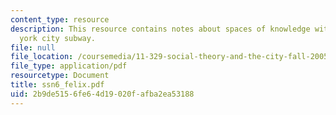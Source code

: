 ```yaml
---
content_type: resource
description: This resource contains notes about spaces of knowledge within the new
  york city subway.
file: null
file_location: /coursemedia/11-329-social-theory-and-the-city-fall-2005/2b9de5156fe64d19020fafba2ea53188_ssn6_felix.pdf
file_type: application/pdf
resourcetype: Document
title: ssn6_felix.pdf
uid: 2b9de515-6fe6-4d19-020f-afba2ea53188
---
```

